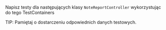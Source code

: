 Napisz testy dla następujących klasy `NoteReportController` wykorzystując do tego TestContainers

TIP: Pamiętaj o dostarczeniu odpowiednich danych testowych.